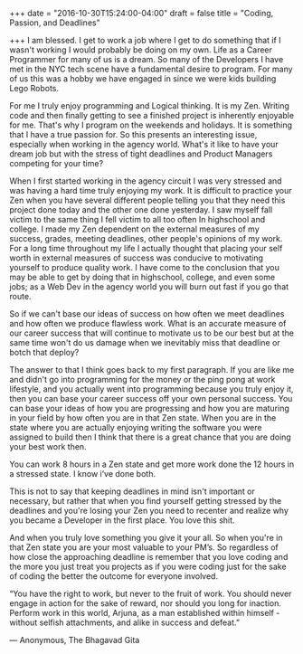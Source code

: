 +++
date = "2016-10-30T15:24:00-04:00"
draft = false
title = "Coding, Passion, and Deadlines"

+++
I am blessed. I get to work a job where I get to do something that if I wasn't working I would probably be doing on my own. Life as a Career Programmer for many of us is a dream. So many of the Developers I have met in the NYC tech scene have a fundamental desire to program. For many of us this was a hobby we have engaged in since we were kids building Lego Robots. 


For me I truly enjoy programming and Logical thinking. It is my Zen. Writing code and then finally getting to see a finished project is inherently enjoyable for me. That's why I program on the weekends and holidays. It is something that I have a true passion for. So this presents an interesting issue, especially when working in the agency world. What's it like to have your dream job but with the stress of tight deadlines and Product Managers competing for your time?


When I first started working in the agency circuit I was very stressed and was having a hard time truly enjoying my work. It is difficult to practice your Zen when you have several different people telling you that they need this project done today and the other one done yesterday. I saw myself fall victim to the same thing I fell victim to all too often In highschool and college. I made my Zen dependent on the external measures of my success, grades, meeting deadlines, other people's opinions of my work.  For a long time throughout my life I actually thought that placing your self worth in external measures of success was conducive to motivating yourself to produce quality work. I have come to the conclusion that you may be able to get by doing that in highschool, college, and even some jobs; as a Web Dev in the agency world you will burn out fast if you go that route.


So if we can't base our ideas of success on how often we meet deadlines and how often we produce flawless work. What is an accurate measure of our career success that will continue to motivate us to be our best but at the same time won't do us damage when we inevitably miss that deadline or botch that deploy? 


The answer to that I think goes back to my first paragraph. If you are like me and didn't go into programming for the money or the ping pong at work lifestyle, and you actually went into programming because you truly enjoy it, then you can base your career success off your own personal success. You can base your ideas of how you are progressing and how you are maturing in your field by how often you are in that Zen state. When you are in the state where you are actually enjoying writing the software you were assigned to build then I think that there is a great chance that you are doing your best work then. 


You can work 8 hours in a Zen state and get more work done the 12 hours in a stressed state. I know i’ve done both. 


This is not to say that keeping deadlines in mind isn't important or necessary, but rather that when you find yourself getting stressed by the deadlines and you're losing your Zen you need to recenter and realize why you became a Developer in the first place. You love this shit. 


And when you truly love something you give it your all. So when you're in that Zen state you are your most valuable to your PM’s. So regardless of how close the approaching deadline is remember that you love coding and the more you just treat you projects as if you were coding just for the sake of coding the better the outcome for everyone involved. 









“You have the right to work, but never to the fruit of work. You should never engage in action for the sake of reward, nor should you long for inaction. Perform work in this world, Arjuna, as a man established within himself - without selfish attachments, and alike in success and defeat.”

― Anonymous, The Bhagavad Gita